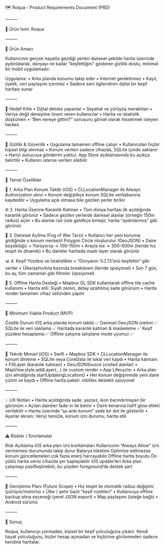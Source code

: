 🗺️ Roqua - Product Requirements Document (PRD)

⸻

📌 Ürün İsmi: Roqua

⸻

🎯 Ürün Amacı

Kullanıcının gerçek hayatta gezdiği yerleri dairesel şekilde harita üzerinde aydınlatarak, dünyayı ne kadar “keşfettiğini” gösteren gizlilik dostu, minimal bir mobil uygulamadır.

Uygulama:
	•	Arka planda konumu takip eder
	•	İnternet gerektirmez
	•	Kayıt, üyelik, veri paylaşımı içermez
	•	Sadece seni ilgilendiren dijital bir keşif haritası sunar

⸻

👤 Hedef Kitle
	•	Dijital detoks yapanlar
	•	Seyahat ve yürüyüş meraklıları
	•	Veriye değil deneyime önem veren kullanıcılar
	•	Harita ve istatistik düşkünleri
	•	“Ben nereye gittim?” sorusunu görsel olarak hissetmek isteyen herkes

⸻

🔐 Gizlilik & Güvenlik
	•	Uygulama tamamen offline çalışır
	•	Kullanıcıdan hiçbir kişisel bilgi alınmaz
	•	Konum verileri sadece cihazda, SQLite içinde saklanır
	•	Harici sunucuya gönderim yoktur, App Store açıklamasında bu açıkça belirtilir
	•	Kullanıcı isterse verileri silebilir

⸻

🔑 Temel Özellikler

🧭 1. Arka Plan Konum Takibi (iOS)
	•	CLLocationManager ile Always Authorization alınır
	•	Konum değiştikçe konum SQLite veritabanına kaydedilir
	•	Uygulama açık olmasa bile gezilen yerler birikir

🌐 2. Harita Üzerine Karanlık Katman
	•	Tüm dünya haritası ilk açıldığında karanlık görünür
	•	Sadece gezilen yerlerde dairesel alanlar (örneğin 150m radius) açılır
	•	Bu alanlar üst üste geldikçe birleşir, harita “aydınlanmış” gibi görünür

🔆 3. Dairesel Açılma (Fog of War Tarzı)
	•	Kullanıcı her yeni konuma girdiğinde o konum merkezli Polygon Circle oluşturulur (GeoJSON)
	•	Daire büyüklüğü:
	•	Yürüyorsa → 100–150m
	•	Araçla ise → 300–500m (ileride hız tespit ile dinamik)
	•	Bu daireler haritada mask layer olarak görünür

📊 4. Keşif Yüzdesi ve İstatistikler
	•	“Dünyanın %2.13’ünü keşfettin” gibi veriler
	•	Ülke/şehir/kıta bazında breakdown (ileride opsiyonel)
	•	Son 7 gün, bu ay, tüm zamanlar gibi filtreler (opsiyonel)

📍 5. Offline Harita Desteği
	•	Mapbox GL SDK kullanılarak offline tile cache kullanımı
	•	Harita stili: Siyah zemin, detay azaltılmış sade görünüm
	•	Harita render tamamen cihaz üstünden yapılır

⸻

🧪 Minimum Viable Product (MVP)

Özellik	Durum
iOS arka planda konum takibi	✅
Dairesel GeoJSON üretimi	✅
SQLite ile veri saklama	✅
Haritada karanlık katman & maskeleme	✅
Keşif yüzdesi hesaplama	✅
Offline çalışma (airplane mode uyumu)	✅


⸻

🧱 Teknik Mimarî (iOS)
	•	Swift + Mapbox SDK
	•	CLLocationManager ile konum dinleme
	•	SQLite veya CoreData ile lokal veri kaydı
	•	Harita katmanı:
	•	FillLayer (karanlık katman)
	•	GeoJSONSource (visited alanlar)
	•	MapView.style.addLayer(...) ile custom render
	•	App Lifecycle:
	•	Arka plan izni alındığında startUpdatingLocation()
	•	Her konum değişiminde yeni daire çizimi ve kaydı
	•	Offline harita paketi .mbtiles destekli opsiyonel

⸻

💡 UX Notları
	•	Harita açıldığında sade, yazısız, ikon barındırmayan bir görünüm
	•	Açılan daireler fade-in ile belirir
	•	Daire kenarına hafif glow efekti verilebilir
	•	Harita üzerinde “şu anki konum” sade bir dot ile gösterilir
	•	Ayarlar ekranı: Veriyi temizle, konum izni durumu, harita stili

⸻

⚠️ Riskler / Sınırlamalar

Risk	Açıklama
iOS arka plan izni kısıtlamaları	Kullanıcının “Always Allow” izni vermemesi durumunda takip durur
Batarya tüketimi	Optimize edilmezse konum güncellemeleri çok fazla enerji harcayabilir
Offline harita boyutu	Ön yüklü harita verisi cihazda yer kaplayabilir
iOS update’leri	Arka plan çalışmayı pasifleştirebilir, bu yüzden foreground’da destek şart


⸻

🚀 Genişleme Planı (Future Scope)
	•	Hız tespit ile otomatik radius değişimi (yürüyor/motorlu)
	•	Ülke / şehir bazlı “keşif rozetleri”
	•	Kullanıcıya offline backup alma seçeneği (yerel JSON export)
	•	Map paylaşımı (isteğe bağlı)
	•	Android sürümü

⸻

📄 Sonuç

Roqua, kullanıcıyı yormadan, kişisel bir keşif yolculuğuna çıkarır.
Kendi hayat yolculuğunu, hiçbir hesap açmadan ve hiçbirine görünmeden sadece kendine haritalar.